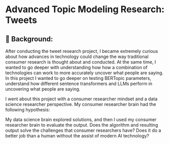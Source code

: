 # Advanced Topic Modeling Research: Tweets

## 📖 Background:
After conducting the tweet research project, I became extremely curious about how advances in technology could change the way traditional consumer research is thought about and conducted. At the same time, I wanted to go deeper with understanding how how a combination of technologies can work to more accurately uncover what people are saying. In this project I wanted to go deeper on testing BERTopic parameters, understand how different sentence transformers and LLMs perform in uncovering what people are saying. 

I went about this project with a consumer researcher mindset and a data science researcher perspective. My consumer researcher brain had the following hypothesis: 

My data science brain explored solutions, and then I used my consumer researcher brain to evaluate the output. Does the algorithm and resulting output solve the challenges that consumer researchers have? Does it do a better job than a human without the assist of modern AI technology?  
